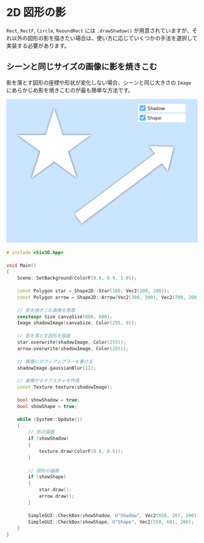 
# 2D 図形の影
`Rect`, `RectF`, `Circle`, `ReoundRect` には `.drawShadow()` が用意されていますが、それ以外の図形の影を描きたい場合は、使い方に応じていくつかの手法を選択して実装する必要があります。

## シーンと同じサイズの画像に影を焼きこむ
影を落とす図形の座標や形状が変化しない場合、シーンと同じ大きさの `Image` にあらかじめ影を焼きこむのが最も簡単な方法です。

![](images/2d-shadow-0.png)

```C++
# include <Siv3D.hpp>

void Main()
{
	Scene::SetBackground(ColorF(0.8, 0.9, 1.0));

	const Polygon star = Shape2D::Star(160, Vec2(200, 200));
	const Polygon arrow = Shape2D::Arrow(Vec2(300, 500), Vec2(700, 200), 50, Vec2(80, 80));

	// 影を焼きこむ画像を用意
	constexpr Size canvaSize(800, 600);
	Image shadowImage(canvaSize, Color(255, 0));
	
	// 影を落とす図形を描画
	star.overwrite(shadowImage, Color(255));
	arrow.overwrite(shadowImage, Color(255));

	// 画像にガウシアンブラーを書ける
	shadowImage.gaussianBlur(12);
	
	// 画像からテクスチャを作成
	const Texture texture(shadowImage);

	bool showShadow = true;
	bool showShape = true;

	while (System::Update())
	{
		// 影の描画
		if (showShadow)
		{
			texture.draw(ColorF(0.0, 0.5));
		}

		// 図形の描画
		if (showShape)
		{
			star.draw();
			arrow.draw();
		}

		SimpleGUI::CheckBox(showShadow, U"Shadow", Vec2(550, 20), 200);
		SimpleGUI::CheckBox(showShape, U"Shape", Vec2(550, 60), 200);
	}
}
```
